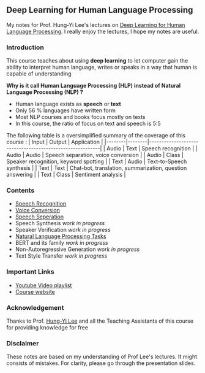 ## Deep Learning for Human Language Processing 

My notes for Prof. Hung-Yi Lee's lectures on [Deep Learning for Human Language Processing](https://www.youtube.com/playlist?list=PLJV_el3uVTsO07RpBYFsXg-bN5Lu0nhdG). I really enjoy the lectures, I hope my notes are useful.

### Introduction

This course teaches about using **deep learning** to let computer gain the ability to interpret human language, writes or speaks in a way that human is capable of understanding 

**Why is it call Human Language Processing (HLP) instead of Natural Language Processing (NLP) ?**

* Human language exists as **speech** or **text**
* Only 56 % languages have written form
* Most NLP courses and books focus mostly on texts
* In this course, the ratio of focus on text and speech is 5:5

The following table is a oversimplified summary of the coverage of this course :
| Input  | Output | Application                                              |
|--------|--------|----------------------------------------------------------|
| Audio  | Text   | Speech recognition                                       |
| Audio  | Audio  | Speech separation,  voice conversion                     |
| Audio  | Class  | Speaker recognition,  keyword spotting                   |
| Text   | Audio  | Text-to-Speech synthesis                                 |
| Text   | Text   | Chat-bot, translation, summarization, question answering |
| Text   | Class  | Sentiment analysis                                       |

### Contents

* [Speech Recognition](SpeechRecognition/README.md)
* [Voice Conversion](VoiceConversion/README.md)
* [Speech Seperation](SpeechSeparation/README.md)
* Speech Synthesis *work in progress*
* Speaker Verification *work in progress*
* [Natural Language Processing Tasks](NLP/README.md)
* BERT and its family *work in progress*
* Non-Autoregressive Generation *work in progress*
* Text Style Transfer *work in progress*

### Important Links
* [Youtube Video playlist](https://www.youtube.com/playlist?list=PLJV_el3uVTsO07RpBYFsXg-bN5Lu0nhdG)
* [Course website](http://speech.ee.ntu.edu.tw/~tlkagk/courses_DLHLP20.html)
### Acknowledgement

Thanks to Prof. [Hung-Yi Lee](http://speech.ee.ntu.edu.tw/~tlkagk/index.html) and all the Teaching Assistants of this course for providing knowledge for free

### Disclaimer
These notes are based on my understanding of Prof Lee's lectures. It might consists of mistakes. For clarity, please go through the presentation slides.